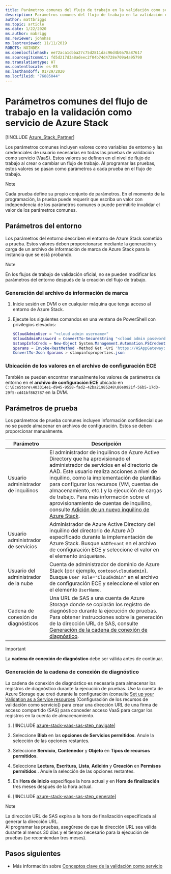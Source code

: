 ```yaml
---
title: Parámetros comunes del flujo de trabajo en la validación como servicio de Azure Stack
description: Parámetros comunes del flujo de trabajo en la validación como servicio de Azure Stack
author: mattbriggs
ms.topic: article
ms.date: 1/22/2020
ms.author: mabrigg
ms.reviewer: johnhas
ms.lastreviewed: 11/11/2019
ROBOTS: NOINDEX
ms.openlocfilehash: ee72aca1cbba27c75d2811dac96d4b0a78a87617
ms.sourcegitcommit: fd5d217d3a8adeec2f04b74d4728e709a4a95790
ms.translationtype: HT
ms.contentlocale: es-ES
ms.lasthandoff: 01/29/2020
ms.locfileid: "76885044"
---
```

# <a name="workflow-common-parameters-for-azure-stack-validation-as-a-service"></a>Parámetros comunes del flujo de trabajo en la validación como servicio de Azure Stack

[!INCLUDE [Azure_Stack_Partner](./includes/azure-stack-partner-appliesto.md)]

Los parámetros comunes incluyen valores como variables de entorno y las credenciales de usuario necesarias en todas las pruebas de validación como servicio (VaaS). Estos valores se definen en el nivel de flujo de trabajo al crear o cambiar un flujo de trabajo. Al programar las pruebas, estos valores se pasan como parámetros a cada prueba en el flujo de trabajo.

> [!NOTE]
> Cada prueba define su propio conjunto de parámetros. En el momento de la programación, la prueba puede requerir que escriba un valor con independencia de los parámetros comunes o puede permitirle invalidar el valor de los parámetros comunes.

## <a name="environment-parameters"></a>Parámetros del entorno

Los parámetros del entorno describen el entorno de Azure Stack sometido a prueba. Estos valores deben proporcionarse mediante la generación y carga de un archivo de información de marca de Azure Stack para la instancia que se está probando.

> [!NOTE]
> En los flujos de trabajo de validación oficial, no se pueden modificar los parámetros del entorno después de la creación del flujo de trabajo.

### <a name="generate-the-stamp-information-file"></a>Generación del archivo de información de marca

1. Inicie sesión en DVM o en cualquier máquina que tenga acceso al entorno de Azure Stack.
2. Ejecute los siguientes comandos en una ventana de PowerShell con privilegios elevados:

    ```powershell  
    $CloudAdminUser = "<cloud admin username>"
    $CloudAdminPassword = ConvertTo-SecureString "<cloud admin password>" -AsPlainText -Force
    $stampInfoCreds = New-Object System.Management.Automation.PSCredential($CloudAdminUser, $CloudAdminPassword)
    $params = Invoke-RestMethod -Method Get -Uri 'https://ASAppGateway:4443/ServiceTypeId/4dde37cc-6ee0-4d75-9444-7061e156507f/CloudDefinition/GetStampInformation' -Credential $stampInfoCreds
    ConvertTo-Json $params > stampinfoproperties.json
    ```

### <a name="locate-values-in-the-ece-configuration-file"></a>Ubicación de los valores en el archivo de configuración ECE

También se pueden encontrar manualmente los valores de parámetros de entorno en el **archivo de configuración ECE** ubicado en `C:\EceStore\403314e1-d945-9558-fad2-42ba21985248\80e0921f-56b5-17d3-29f5-cd41bf862787` en la DVM.

## <a name="test-parameters"></a>Parámetros de prueba

Los parámetros de prueba comunes incluyen información confidencial que no se puede almacenar en archivos de configuración. Estos se deben proporcionar manualmente.

Parámetro    | Descripción
-------------|-----------------
Usuario administrador de inquilinos                            | El administrador de inquilinos de Azure Active Directory que ha aprovisionado el administrador de servicios en el directorio de AAD. Este usuario realiza acciones a nivel de inquilino, como la implementación de plantillas para configurar los recursos (VM, cuentas de almacenamiento, etc.) y la ejecución de cargas de trabajo. Para más información sobre el aprovisionamiento de cuentas de inquilino, consulte [Adición de un nuevo inquilino de Azure Stack](../operator/azure-stack-add-new-user-aad.md).
Usuario administrador de servicios             | Administrador de Azure Active Directory del inquilino del directorio de Azure AD especificado durante la implementación de Azure Stack. Busque `AADTenant` en el archivo de configuración ECE y seleccione el valor en el elemento `UniqueName`.
Usuario del administrador de la nube               | Cuenta de administrador de dominio de Azure Stack (por ejemplo, `contoso\cloudadmin`). Busque `User Role="CloudAdmin"` en el archivo de configuración ECE y seleccione el valor en el elemento `UserName`.
Cadena de conexión de diagnósticos          | Una URL de SAS a una cuenta de Azure Storage donde se copiarán los registro de diagnóstico durante la ejecución de pruebas. Para obtener instrucciones sobre la generación de la dirección URL de SAS, consulte [Generación de la cadena de conexión de diagnóstico](#generate-the-diagnostics-connection-string). |

> [!IMPORTANT]
> La **cadena de conexión de diagnóstico** debe ser válida antes de continuar.

### <a name="generate-the-diagnostics-connection-string"></a>Generación de la cadena de conexión de diagnóstico

La cadena de conexión de diagnóstico es necesaria para almacenar los registros de diagnóstico durante la ejecución de pruebas. Use la cuenta de Azure Storage que creó durante la configuración (consulte [Set up your Validation as a Service resources](azure-stack-vaas-set-up-resources.md) [Configuración de los recursos de validación como servicio]) para crear una dirección URL de una firma de acceso compartido (SAS) para conceder acceso VaaS para cargar los registros en la cuenta de almacenamiento.

1. [!INCLUDE [azure-stack-vaas-sas-step_navigate](includes/azure-stack-vaas-sas-step_navigate.md)]

1. Seleccione **Blob** en las **opciones de Servicios permitidos**. Anule la selección de las opciones restantes.

1. Seleccione **Servicio**, **Contenedor** y **Objeto** en **Tipos de recursos permitidos**.

1. Seleccione **Lectura**, **Escritura**, **Lista**, **Adición** y **Creación** en **Permisos permitidos** . Anule la selección de las opciones restantes.

1. En **Hora de inicio** especifique la hora actual y en **Hora de finalización** tres meses después de la hora actual.

1. [!INCLUDE [azure-stack-vaas-sas-step_generate](includes/azure-stack-vaas-sas-step_generate.md)]

> [!NOTE]  
> La dirección URL de SAS expira a la hora de finalización especificada al generar la dirección URL.  
Al programar las pruebas, asegúrese de que la dirección URL sea válida durante al menos 30 días y el tiempo necesario para la ejecución de pruebas (se recomiendan tres meses).

## <a name="next-steps"></a>Pasos siguientes

- Más información sobre [Conceptos clave de la validación como servicio](azure-stack-vaas-key-concepts.md)
